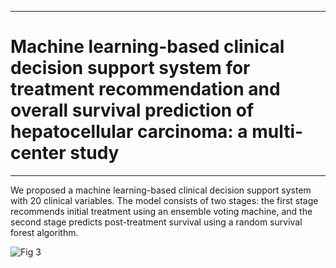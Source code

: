-----
# Machine learning-based clinical decision support system for treatment recommendation and overall survival prediction of hepatocellular carcinoma: a multi-center study

-----
We proposed a machine learning-based clinical decision support system with 20 clinical variables. The model consists of two stages: the first stage recommends initial treatment using an ensemble voting machine, and the second stage predicts post-treatment survival using a random survival forest algorithm.

![Fig 3](https://github.com/mi2rl/hcc_cdss/assets/62242917/fbe1f449-558a-45c2-9ae6-c73de090d33b)
